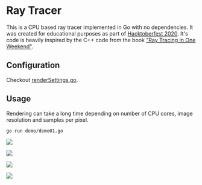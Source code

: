 # Ray Tracer

This is a CPU based ray tracer implemented in Go with no dependencies.
It was created for educational purposes as part of 
[Hacktoberfest 2020](https://hacktoberfest.digitalocean.com/).
It's code is heavily inspired by the C++ code from the book 
["Ray Tracing in One Weekend"](https://raytracing.github.io/books/RayTracingInOneWeekend.html).

## Configuration

Checkout [renderSettings.go](./engine/renderSettings.go).

## Usage

Rendering can take a long time depending on number of CPU cores, image resolution 
and samples per pixel.

```
go run demo/demo01.go
```

![](./img/demo01.png)

![](./img/demo02.png)

![](./img/demo03.png)

![](./img/demo04.png)
